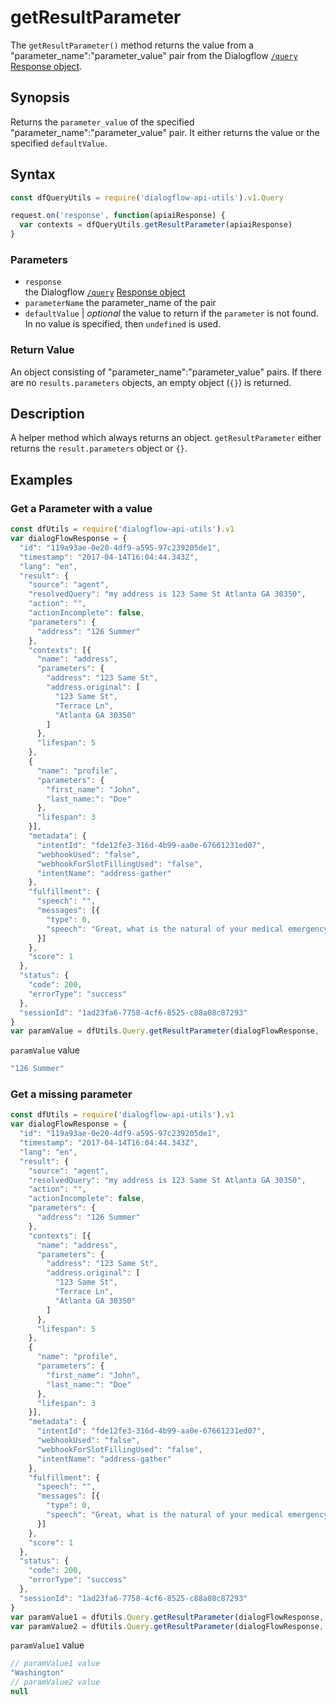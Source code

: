 # getResultParameter
The `getResultParameter()` method returns the value from a "parameter_name":"parameter_value" pair from the Dialogflow [`/query`](https://dialogflow.com/docs/reference/agent/query#get_and_post_responses) [Response object](https://dialogflow.com/docs/reference/agent/query#get_and_post_responses).

## Synopsis
Returns the `parameter_value` of the specified  "parameter_name":"parameter_value" pair. It either returns the value or the specified `defaultValue`.

## Syntax

```js
const dfQueryUtils = require('dialogflow-api-utils').v1.Query

request.on('response', function(apiaiResponse) {
  var contexts = dfQueryUtils.getResultParameter(apiaiResponse)
}
```

### Parameters
- `response`<br>
   the Dialogflow [`/query`](https://dialogflow.com/docs/reference/agent/query#get_and_post_responses) [Response object](https://dialogflow.com/docs/reference/agent/query#get_and_post_responses)
- `parameterName`
  the parameter_name of the pair
- `defaultValue` | *optional*
  the value to return if the `parameter` is not found. In no value is specified, then `undefined` is used.



### Return Value
An object consisting of "parameter_name":"parameter_value" pairs. If there are no `results.parameters` objects, an empty object (`{}`) is returned.

## Description
A helper method which always returns an object. `getResultParameter` either returns the `result.parameters` object or `{}`.

## Examples

### Get a Parameter with a value
```js
const dfUtils = require('dialogflow-api-utils').v1
var dialogFlowResponse = {
  "id": "119a93ae-0e20-4df9-a595-97c239205de1",
  "timestamp": "2017-04-14T16:04:44.343Z",
  "lang": "en",
  "result": {
    "source": "agent",
    "resolvedQuery": "my address is 123 Same St Atlanta GA 30350",
    "action": "",
    "actionIncomplete": false,
    "parameters": {
      "address": "126 Summer"
    },
    "contexts": [{
      "name": "address",
      "parameters": {
        "address": "123 Same St",
        "address.original": [
          "123 Same St",
          "Terrace Ln",
          "Atlanta GA 30350"
        ]
      },
      "lifespan": 5
    },
    {
      "name": "profile",
      "parameters": {
        "first_name": "John",
        "last_name:": "Doe"
      },
      "lifespan": 3
    }],
    "metadata": {
      "intentId": "fde12fe3-316d-4b99-aa0e-67661231ed07",
      "webhookUsed": "false",
      "webhookForSlotFillingUsed": "false",
      "intentName": "address-gather"
    },
    "fulfillment": {
      "speech": "",
      "messages": [{
        "type": 0,
        "speech": "Great, what is the natural of your medical emergency?"
      }]
    },
    "score": 1
  },
  "status": {
    "code": 200,
    "errorType": "success"
  },
  "sessionId": "1ad23fa6-7758-4cf6-8525-c88a08c87293"
}
var paramValue = dfUtils.Query.getResultParameter(dialogFlowResponse, 'address', '')
```
`paramValue` value

```js
"126 Summer"
```
### Get a missing parameter
```js
const dfUtils = require('dialogflow-api-utils').v1
var dialogFlowResponse = {
  "id": "119a93ae-0e20-4df9-a595-97c239205de1",
  "timestamp": "2017-04-14T16:04:44.343Z",
  "lang": "en",
  "result": {
    "source": "agent",
    "resolvedQuery": "my address is 123 Same St Atlanta GA 30350",
    "action": "",
    "actionIncomplete": false,
    "parameters": {
      "address": "126 Summer"
    },
    "contexts": [{
      "name": "address",
      "parameters": {
        "address": "123 Same St",
        "address.original": [
          "123 Same St",
          "Terrace Ln",
          "Atlanta GA 30350"
        ]
      },
      "lifespan": 5
    },
    {
      "name": "profile",
      "parameters": {
        "first_name": "John",
        "last_name:": "Doe"
      },
      "lifespan": 3
    }],
    "metadata": {
      "intentId": "fde12fe3-316d-4b99-aa0e-67661231ed07",
      "webhookUsed": "false",
      "webhookForSlotFillingUsed": "false",
      "intentName": "address-gather"
    },
    "fulfillment": {
      "speech": "",
      "messages": [{
        "type": 0,
        "speech": "Great, what is the natural of your medical emergency?"
      }]
    },
    "score": 1
  },
  "status": {
    "code": 200,
    "errorType": "success"
  },
  "sessionId": "1ad23fa6-7758-4cf6-8525-c88a08c87293"
}
var paramValue1 = dfUtils.Query.getResultParameter(dialogFlowResponse, 'city', 'Washington')
var paramValue2 = dfUtils.Query.getResultParameter(dialogFlowResponse, 'city', null)
```
`paramValue1` value

```js
// paramValue1 value
"Washington"
// paramValue2 value
null
```
